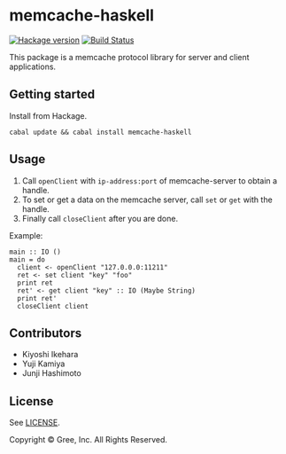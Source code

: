 memcache-haskell
================

[![Hackage version](https://img.shields.io/hackage/v/memcache-haskell.svg?style=flat)](https://hackage.haskell.org/package/memcache-haskell)  [![Build Status](https://travis-ci.org/gree/memcache-haskell.png?branch=master)](https://travis-ci.org/gree/memcache-haskell)

This package is a memcache protocol library for server and client applications.

## Getting started

Install from Hackage.

    cabal update && cabal install memcache-haskell

## Usage

1. Call `openClient` with `ip-address:port` of memcache-server to obtain a handle.
2. To set or get a data on the memcache server, call `set` or `get` with the handle.
3. Finally call `closeClient` after you are done.

Example:

```
main :: IO ()
main = do
  client <- openClient "127.0.0.0:11211"
  ret <- set client "key" "foo"
  print ret
  ret' <- get client "key" :: IO (Maybe String)
  print ret'
  closeClient client
```

## Contributors

* Kiyoshi Ikehara
* Yuji Kamiya
* Junji Hashimoto

## License

See [LICENSE](LICENSE).

Copyright © Gree, Inc. All Rights Reserved.
